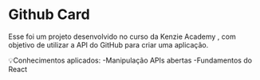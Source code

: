# Github Card

Esse foi um projeto desenvolvido no curso da Kenzie Academy , com objetivo de utilizar a API do GitHub para criar uma aplicação.  

💡Conhecimentos aplicados:
-Manipulação APIs abertas
-Fundamentos do React

